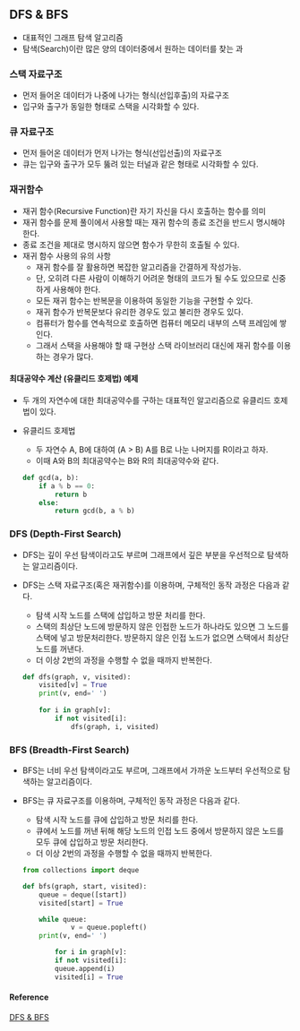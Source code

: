 ## DFS & BFS

- 대표적인 그래프 탐색 알고리즘
- 탐색(Search)이란 많은 양의 데이터중에서 원하는 데이터를 찾는 과


### 스택 자료구조

- 먼저 들어온 데이터가 나중에 나가는 형식(선입후출)의 자료구조
- 입구와 출구가 동일한 형태로 스택을 시각화할 수 있다.


### 큐 자료구조

- 먼저 들어온 데이터가 먼저 나가는 형식(선입선출)의 자료구조
- 큐는 입구와 출구가 모두 뚫려 있는 터널과 같은 형태로 시각화할 수 있다.


### 재귀함수

- 재귀 함수(Recursive Function)란 자기 자신을 다시 호출하는 함수를 의미
- 재귀 함수를 문제 풀이에서 사용할 때는 재귀 함수의 종료 조건을 반드시 명시해야 한다.
- 종료 조건을 제대로 명시하지 않으면 함수가 무한히 호출될 수 있다.
- 재귀 함수 사용의 유의 사항
	- 재귀 함수를 잘 활용하면 복잡한 알고리즘을 간결하게 작성가능.
	- 단, 오히려 다른 사람이 이해하기 어려운 형태의 코드가 될 수도 있으므로 신중하게 사용해야 한다.
	- 모든 재귀 함수는 반복문을 이용하여 동일한 기능을 구현할 수 있다.
	- 재귀 함수가 반복문보다 유리한 경우도 있고 불리한 경우도 있다.
	- 컴퓨터가 함수를 연속적으로 호출하면 컴퓨터 메모리 내부의 스택 프레임에 쌓인다.
	- 그래서 스택을 사용해야 할 때 구현상 스택 라이브러리 대신에 재귀 함수를 이용하는 경우가 많다.

#### 최대공약수 계산 (유클리드 호제법) 예제

- 두 개의 자연수에 대한 최대공약수를 구하는 대표적인 알고리즘으로 유클리드 호제법이 있다.
- 유클리드 호제법
	- 두 자연수 A, B에 대하여 (A > B) A를 B로 나눈 나머지를 R이라고 하자.
	- 이때 A와 B의 최대공약수는 B와 R의 최대공약수와 같다.
	
	``` python
	def gcd(a, b):
	    if a % b == 0:
	        return b
	    else:
	        return gcd(b, a % b)
	```


### DFS (Depth-First Search)

- DFS는 깊이 우선 탐색이라고도 부르며 그래프에서 깊은 부분을 우선적으로 탐색하는 알고리즘이다.
- DFS는 스택 자료구조(혹은 재귀함수)를 이용하며, 구체적인 동작 과정은 다음과 같다.
	- 탐색 시작 노드를 스택에 삽입하고 방문 처리를 한다.
	- 스택의 최상단 노드에 방문하지 않은 인접한 노드가 하나라도 있으면 그 노드를 스택에 넣고 방문처리한다. 방문하지 않은 인접 노드가 없으면 스택에서 최상단 노드를 꺼낸다.
	- 더 이상 2번의 과정을 수행할 수 없을 때까지 반복한다.
	
	``` python
	def dfs(graph, v, visited):
	    visited[v] = True
	    print(v, end=' ')
		
	    for i in graph[v]:
	        if not visited[i]:
	            dfs(graph, i, visited)
	```


### BFS (Breadth-First Search)

- BFS는 너비 우선 탐색이라고도 부르며, 그래프에서 가까운 노드부터 우선적으로 탐색하는 알고리즘이다.
- BFS는 큐 자료구조를 이용하며, 구체적인 동작 과정은 다음과 같다.
	- 탐색 시작 노드를 큐에 삽입하고 방문 처리를 한다.
	- 큐에서 노드를 꺼낸 뒤해 해당 노드의 인접 노드 중에서 방문하지 않은 노드를 모두 큐에 삽입하고 방문 처리한다.
	- 더 이상 2번의 과정을 수행할 수 없을 때까지 반복한다.
	
	``` python
	from collections import deque

	def bfs(graph, start, visited):
	    queue = deque([start])
	    visited[start] = True

	    while queue:
                v = queue.popleft()
		print(v, end=' ')

	        for i in graph[v]:
		    if not visited[i]:
			queue.append(i)
			visited[i] = True
	```


#### Reference
[DFS & BFS](https://www.youtube.com/watch?v=7C9RgOcvkvo&list=PLRx0vPvlEmdAghTr5mXQxGpHjWqSz0dgC&index=3)
